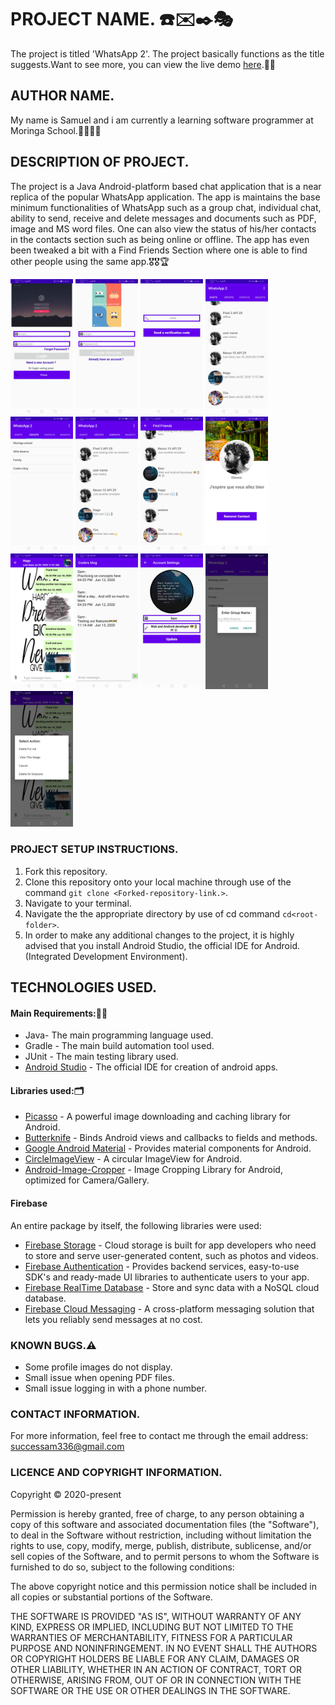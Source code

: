 # PROJECT NAME. :phone::envelope::black_nib::performing_arts:
The project is titled 'WhatsApp 2'. The project basically functions as the title suggests.Want to see more, you can view the live demo [here](https://appetize.io/app/uv9p412bztdu631cmwzx6fkzqg?device=nexus5&scale=75&orientation=portrait&osVersion=8.1).:paw_prints::paw_prints:


## AUTHOR NAME.
My name is Samuel and i am currently a learning software programmer at Moringa School.:man_technologist::man_technologist:

## DESCRIPTION OF PROJECT.
The project is a Java Android-platform based chat application that is a near replica of the popular WhatsApp application. The app is maintains the base minimum functionalities of WhatsApp such as a group chat, individual chat, ability to send, receive and delete messages and documents such as PDF, image and MS word files.
One can also view the status of his/her contacts in the contacts section such as being online or offline.
The app has even been tweaked a bit with a Find Friends Section where one is able to find other people using the same app.:medal_military::medal_military::trophy:
 <p float="centre">
   <img src="pics/login.jpg" width="100" />
   <img src="pics/signup.jpg" width="100" /> 
   <img src="pics/phone.jpg" width="100" />
   <img src="pics/chats.jpg" width="100" />
   <img src="pics/groups.jpg" width="100" />
   <img src="pics/contacts.jpg" width="100" /> 
   <img src="pics/find.jpg" width="100" />
   <img src="pics/find-setting.jpg" width="100" />
   <img src="pics/indchat.jpg" width="100" /> 
   <img src="pics/groupchat.jpg" width="100" />
   <img src="pics/settings.jpg" width="100" />
   <img src="pics/create-group.jpg" width="100" />
   <img src="pics/action.jpg" width="100" />
 </p>

### PROJECT SETUP INSTRUCTIONS.
1. Fork this repository.
2. Clone this repository onto your local machine through use of the command `git clone <Forked-repository-link.>`. 
3. Navigate to your terminal.
4. Navigate the the appropriate directory by use of cd command `cd<root-folder>`.
5. In order to make any additional changes to the project, it is highly advised that you install Android Studio, the official IDE for Android.(Integrated Development Environment).
                                                                                                                                                                                                                                                                                                                                                                                                                                                                                                                                                                                                                                                                                                                                                                                                                                                                                                                                                                                                                                                                                                                                                                                                                                                                                                                                                                                                                                                                                                                                                                                                                                                                                                                                                   
## TECHNOLOGIES USED.
#### Main Requirements::signal_strength::high_brightness:
- Java- The main programming language used.
- Gradle - The main build automation tool used.
- JUnit - The main testing library used.
- [Android Studio](https://developer.android.com/studio) - The official IDE for creation of android apps.
#### Libraries used::card_index_dividers:
- [Picasso](https://square.github.io/picasso/) - A powerful image downloading and caching library for Android.
- [Butterknife](https://github.com/JakeWharton/butterknife) - Binds Android views and callbacks to fields and methods.
- [Google Android Material](https://material.io/develop/android/docs/getting-started/) - Provides material components for Android.
- [CircleImageView](https://github.com/hdodenhof/CircleImageView) - A circular ImageView for Android.
- [Android-Image-Cropper](https://github.com/ArthurHub/Android-Image-Cropper) - Image Cropping Library for Android, optimized for Camera/Gallery.

#### Firebase
An entire package by itself, the following libraries were used:
- [Firebase Storage](https://firebase.google.com/docs/storage/?gclid=EAIaIQobChMIjKibzJyu6gIVhtKyCh3-hgIhEAAYASAAEgKvrPD_BwE) - Cloud storage is built for app developers who need to store and serve user-generated content, such as photos and videos.
- [Firebase Authentication](https://firebase.google.com/docs/auth) - Provides backend services, easy-to-use SDK's and ready-made UI libraries to authenticate users to your app.
- [Firebase RealTime Database](https://firebase.google.com/docs/database) - Store and sync data with a NoSQL cloud database.
- [Firebase Cloud Messaging](https://firebase.google.com/docs/cloud-messaging) - A cross-platform messaging solution that lets you reliably send messages at no cost.

### KNOWN BUGS.:warning:
* Some profile images do not display.
* Small issue when opening PDF files.
* Small issue logging in with a phone number.

### CONTACT INFORMATION.
For more information, feel free to contact me through the email address: successam336@gmail.com

### LICENCE AND COPYRIGHT INFORMATION.
Copyright :copyright: 2020-present

Permission is hereby granted, free of charge, to any person obtaining a copy
of this software and associated documentation files (the "Software"), to deal
in the Software without restriction, including without limitation the rights
to use, copy, modify, merge, publish, distribute, sublicense, and/or sell
copies of the Software, and to permit persons to whom the Software is
furnished to do so, subject to the following conditions:

The above copyright notice and this permission notice shall be included in all
copies or substantial portions of the Software.

THE SOFTWARE IS PROVIDED "AS IS", WITHOUT WARRANTY OF ANY KIND, EXPRESS OR
IMPLIED, INCLUDING BUT NOT LIMITED TO THE WARRANTIES OF MERCHANTABILITY,
FITNESS FOR A PARTICULAR PURPOSE AND NONINFRINGEMENT. IN NO EVENT SHALL THE
AUTHORS OR COPYRIGHT HOLDERS BE LIABLE FOR ANY CLAIM, DAMAGES OR OTHER
LIABILITY, WHETHER IN AN ACTION OF CONTRACT, TORT OR OTHERWISE, ARISING FROM,
OUT OF OR IN CONNECTION WITH THE SOFTWARE OR THE USE OR OTHER DEALINGS IN THE
SOFTWARE.
